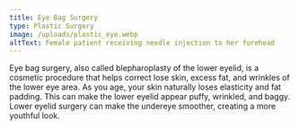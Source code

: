 ```yaml
---
title: Eye Bag Surgery
type: Plastic Surgery
image: /uploads/plastic_eye.webp
altText: Female patient receiving needle injection to her forehead
---
```

Eye bag surgery, also called blepharoplasty of the lower eyelid, is a cosmetic procedure that helps correct lose skin, excess fat, and wrinkles of the lower eye area. As you age, your skin naturally loses elasticity and fat padding. This can make the lower eyelid appear puffy, wrinkled, and baggy. Lower eyelid surgery can make the undereye smoother, creating a more youthful look.